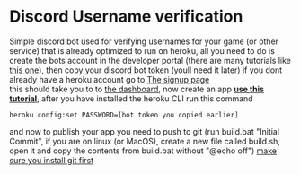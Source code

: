 # Discord Username verification
Simple discord bot used for verifying usernames for your game (or other service) that is already optimized to run on heroku, all you need to do is create the bots account in the developer portal (there are many tutorials like [this one](https://www.youtube.com/watch?v=b61kcgfOm_4)), then copy your discord bot token (youll need it later)
if you dont already have a heroku account go to [The signup page](https://signup.heroku.com/)  
this should take you to to [the dashboard](https://dashboard.heroku.com/), now create an app [**use this tutorial**](https://devcenter.heroku.com/articles/creating-apps), after you have installed the heroku CLI
run this command
```
heroku config:set PASSWORD=[bot token you copied earlier]
```
and now to publish your app you need to push to git (run build.bat "Initial Commit", if you are on linux (or MacOS), create a new file called build.sh, open it and copy the contents from build.bat without "@echo off") [make sure you install git first](https://git-scm.com/book/en/v2/Getting-Started-Installing-Git)